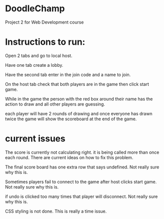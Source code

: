 # DoodleChamp
Project 2 for Web Development course

# Instructions to run:
Open 2 tabs and go to local host.

Have one tab create a lobby.

Have the second tab enter in the join code and a name to join.

On the host tab check that both players are in the game then click start game.

While in the game the person with the red box around their name has the action to draw and all other players are guessing. 

each player will have 2 rounds of drawing and once everyone has drawn twice the game will show the scoreboard at the end of the game. 

# current issues

The score is currently not calculating right. it is being called more than once each round. There are current ideas on how to fix this problem.

The final score board has one extra row that says undefined. Not really sure why this is.

Sometimes players fail to connect to the game after host clicks start game. Not really sure why this is.

if undo is clicked too many times that player will disconnect. Not really sure why this is.

CSS styling is not done. This is really a time issue. 